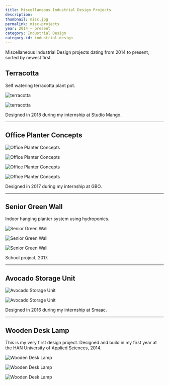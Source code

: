 ```yaml
---
title: Miscellaneous Industrial Design Projects
description:
thumbnail: misc.jpg
permalink: misc-projects
year: 2014 — present
category: Industrial Design
category-id: industrial-design
---
```


 Miscellaneous Industrial Design projects dating from 2014 to present, sorted by newest first.


## Terracotta

Self watering terracotta plant pot.

![terracotta](/img/portfolio/terracotta-1.jpg)

![terracotta](/img/portfolio/terracotta-2.jpg)

Designed in 2018 during my internship at Studio Mango.

---

## Office Planter Concepts

![Office Planter Concepts](/img/portfolio/office-planter_schetsen.png)

![Office Planter Concepts](/img/portfolio/office-planter_concept_01.jpg)

![Office Planter Concepts](/img/portfolio/office-planter_concept_02.jpg)

![Office Planter Concepts](/img/portfolio/office-planter_concept_03.jpg)

Designed in 2017 during my internship at GBO.

---

## Senior Green Wall

Indoor hanging planter system using hydroponics.

![Senior Green Wall](/img/portfolio/groene-wand_conceptschets.jpg)

![Senior Green Wall](/img/portfolio/groene-wand_render_01.jpg)

![Senior Green Wall](/img/portfolio/groene-wand_render_02.jpg)

School project, 2017.

---

## Avocado Storage Unit

![Avocado Storage Unit](/img/portfolio/etc_avocado_schets.png)

![Avocado Storage Unit](/img/portfolio/etc_avocado_rendering.jpg)

Designed in 2016 during my internship at Smaac.

---

## Wooden Desk Lamp

This is my very first design project. Designed and build in my first year at the HAN University of Applied Sciences, 2014.

![Wooden Desk Lamp](/img/portfolio/etc_bureaulamp_01.jpg)

![Wooden Desk Lamp](/img/portfolio/etc_bureaulamp_02.jpg)

![Wooden Desk Lamp](/img/portfolio/etc_bureaulamp_03.jpg)
